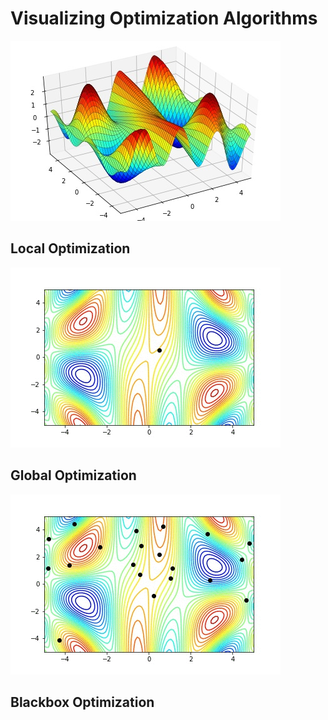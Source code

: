 # Visualizing Optimization Algorithms

![Venkataraman](https://github.com/ddfabbro/optimization/blob/master/cost_functions/3dplot.jpg)

## Local Optimization

![Gradient Descent](https://github.com/ddfabbro/optimization/blob/master/gradient_descent/descent.gif)

## Global Optimization

![Genetic Algorithm](https://github.com/ddfabbro/optimization/blob/master/genetic_algorithm/evolution.gif)

## Blackbox Optimization
